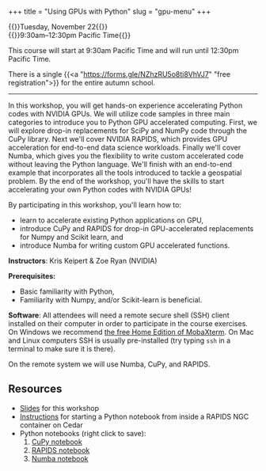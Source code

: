 +++
title = "Using GPUs with Python"
slug = "gpu-menu"
+++

{{<cor>}}Tuesday, November 22{{</cor>}}\
{{<cgr>}}9:30am–12:30pm Pacific Time{{</cgr>}}

This course will start at 9:30am Pacific Time and will run until 12:30pm Pacific Time.

<!-- Course materials will be added here shortly before the start of the course. -->

There is a single {{<a "https://forms.gle/NZhzRU5o8ti8VhVJ7" "free registration">}} for the entire autumn school.

---

In this workshop, you will get hands-on experience accelerating Python codes with NVIDIA GPUs. We will utilize
code samples in three main categories to introduce you to Python GPU accelerated computing. First, we will
explore drop-in replacements for SciPy and NumPy code through the CuPy library. Next we'll cover NVIDIA
RAPIDS, which provides GPU acceleration for end-to-end data science workloads. Finally we'll cover Numba,
which gives you the flexibility to write custom accelerated code without leaving the Python language. We'll
finish with an end-to-end example that incorporates all the tools introduced to tackle a geospatial
problem. By the end of the workshop, you'll have the skills to start accelerating your own Python codes with
NVIDIA GPUs!

By participating in this workshop, you'll learn how to:

- learn to accelerate existing Python applications on GPU,
- introduce CuPy and RAPIDS for drop-in GPU-accelerated replacements for Numpy and Scikit learn, and
- introduce Numba for writing custom GPU accelerated functions.


**Instructors**: Kris Keipert & Zoe Ryan (NVIDIA)

**Prerequisites:**

- Basic familiarity with Python,
- Familiarity with Numpy, and/or Scikit-learn is beneficial.

**Software**: All attendees will need a remote secure shell (SSH) client installed on their computer in
order to participate in the course exercises. On Windows we recommend
[the free Home Edition of MobaXterm](https://mobaxterm.mobatek.net/download.html). On Mac and Linux
computers SSH is usually pre-installed (try typing `ssh` in a terminal to make sure it is there).

On the remote system we will use Numba, CuPy, and RAPIDS.

## Resources

- [Slides](../files/xlab-pygpu-p100.pdf) for this workshop
- [Instructions](../gpunotes) for starting a Python notebook from inside a RAPIDS NGC container on Cedar
- Python notebooks (right click to save):
  1. [CuPy notebook](../files/notebook-1-cupy-intro.ipynb)
  2. [RAPIDS notebook](../files/notebook-2-rapids-intro.ipynb)
  3. [Numba notebook](../files/notebook-3-numba-intro.ipynb)
